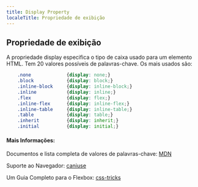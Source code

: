```yaml
---
title: Display Property
localeTitle: Propriedade de exibição
---
```

## Propriedade de exibição

A propriedade display especifica o tipo de caixa usado para um elemento HTML. Tem 20 valores possíveis de palavras-chave. Os mais usados ​​são:

```css
    .none             {display: none;} 
    .block            {display: block;} 
    .inline-block     {display: inline-block;} 
    .inline           {display: inline;} 
    .flex             {display: flex;} 
    .inline-flex      {display: inline-flex;} 
    .inline-table     {display: inline-table;} 
    .table            {display: table;} 
    .inherit          {display: inherit;} 
    .initial          {display: initial;} 
```

#### Mais Informações:

Documentos e lista completa de valores de palavras-chave: [MDN](https://developer.mozilla.org/en-US/docs/Web/CSS/display)

Suporte ao Navegador: [caniuse](http://caniuse.com/#search=display)

Um Guia Completo para o Flexbox: [css-tricks](https://css-tricks.com/snippets/css/a-guide-to-flexbox/)